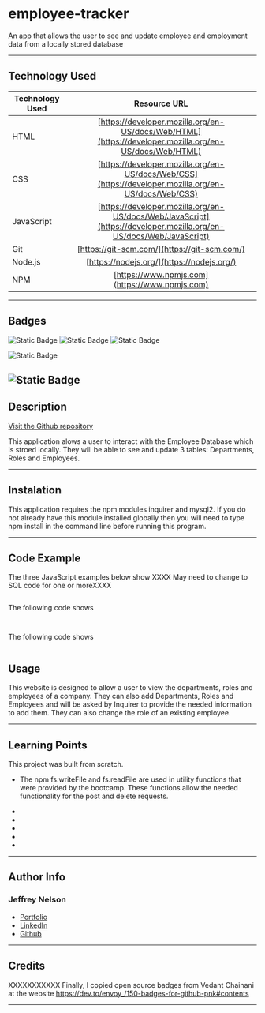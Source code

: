 # employee-tracker
An app that allows the user to see and update employee and employment data from a locally stored database

---

## Technology Used 

| Technology Used         | Resource URL           | 
| ------------- |:-------------:| 
| HTML    | [https://developer.mozilla.org/en-US/docs/Web/HTML](https://developer.mozilla.org/en-US/docs/Web/HTML) | 
| CSS     | [https://developer.mozilla.org/en-US/docs/Web/CSS](https://developer.mozilla.org/en-US/docs/Web/CSS)      |
| JavaScript     | [https://developer.mozilla.org/en-US/docs/Web/JavaScript](https://developer.mozilla.org/en-US/docs/Web/JavaScript)      |   
| Git | [https://git-scm.com/](https://git-scm.com/)     |    
| Node.js | [https://nodejs.org/](https://nodejs.org/)     |
| NPM | [https://www.npmjs.com](https://www.npmjs.com)   |

---

## Badges
![Static Badge](https://img.shields.io/badge/HTML5-E34F26?style=for-the-badge&logo=html5&logoColor=white)
![Static Badge](https://img.shields.io/badge/CSS3-1572B6?style=for-the-badge&logo=css3&logoColor=white)
![Static Badge](https://img.shields.io/badge/JavaScript-323330?style=for-the-badge&logo=javascript&logoColor=F7DF1E)
<!-- ![Static Badge](https://img.shields.io/badge/Node.js-43853D?style=for-the-badge&logo=node.js&logoColor=white) -->
![Static Badge](https://img.shields.io/badge/License-MIT_License-blue)
<!-- ![Static Badge](https://img.shields.io/badge/Express.js-404D59?style=for-the-badge) -->

![Static Badge](https://img.shields.io/badge/MySQL-00000F?style=for-the-badge&logo=mysql&logoColor=white)
---

## Description

[Visit the Github repository](https://github.com/Jeffreydne/employee-tracker)

This application alows a user to interact with the Employee Database which is stroed locally. They will be able to see and update 3 tables: Departments, Roles and Employees. 

---

## Instalation

This application requires the npm modules inquirer and mysql2. If you do not already have this module installed globally then you will need to type npm install in the command line before running this program. 


---

## Code Example

The three JavaScript examples below show XXXX May need to change to SQL code for one or moreXXXX
```JS

```
The following code shows

```JS


```
 The following code shows

```JS

```
## Usage

This website is designed to allow a user to view the departments, roles and employees of a company. They can also add Departments, Roles and Employees and will be asked by Inquirer to provide the needed information to add them. They can also change the role of an existing employee. 

<!-- ![ alt text](./assets/employee-tracker-screenshot.png) -->

---

## Learning Points

This project was built from scratch. 

* The npm fs.writeFile and fs.readFile are used in utility functions that were provided by the bootcamp. These functions allow the needed functionality for the post and delete requests. 

*  

*   

* 

*  

*   

---

## Author Info

### Jeffrey Nelson


* [Portfolio](https://jeffreydne.github.io/Jeff-Nelson-Portfolio/)
* [LinkedIn](https://www.linkedin.com/in/jeffrey-nelson13/)
* [Github](https://github.com/Jeffreydne)

---
## Credits

 XXXXXXXXXXX
  Finally, I copied open source badges from Vedant Chainani at the website https://dev.to/envoy_/150-badges-for-github-pnk#contents 
 
---